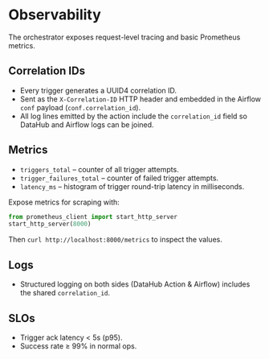 # Observability

The orchestrator exposes request-level tracing and basic Prometheus metrics.

## Correlation IDs
- Every trigger generates a UUID4 correlation ID.
- Sent as the `X-Correlation-ID` HTTP header and embedded in the Airflow
  `conf` payload (`conf.correlation_id`).
- All log lines emitted by the action include the `correlation_id` field so
  DataHub and Airflow logs can be joined.

## Metrics
- `triggers_total` – counter of all trigger attempts.
- `trigger_failures_total` – counter of failed trigger attempts.
- `latency_ms` – histogram of trigger round-trip latency in milliseconds.

Expose metrics for scraping with:

```python
from prometheus_client import start_http_server
start_http_server(8000)
```

Then `curl http://localhost:8000/metrics` to inspect the values.

## Logs
- Structured logging on both sides (DataHub Action & Airflow) includes the
  shared `correlation_id`.

## SLOs
- Trigger ack latency < 5s (p95).
- Success rate ≥ 99% in normal ops.
